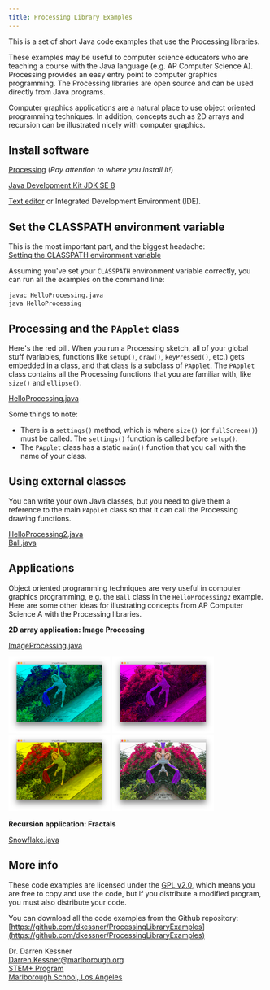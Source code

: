 ```yaml
---
title: Processing Library Examples
---
```


This is a set of short Java code examples that use the Processing libraries.

These examples may be useful to computer science educators who are teaching a
course with the Java language (e.g. AP Computer Science A).  Processing
provides an easy entry point to computer graphics programming.  The Processing
libraries are open source and can be used directly from Java programs.

Computer graphics applications are a natural place to use object oriented
programming techniques.  In addition, concepts such as 2D arrays and recursion
can be illustrated nicely with computer graphics.


## Install software

[Processing](https://processing.org/)  (_Pay attention to where you install it!_)  

[Java Development Kit JDK SE 8](https://www.oracle.com/technetwork/java/javaee/downloads/jdk8-downloads-2133151.html)  

[Text editor](https://atom.io/) or Integrated Development Environment (IDE).  


## Set the CLASSPATH environment variable

This is the most important part, and the biggest headache:  
[Setting the CLASSPATH environment variable](classpath)

Assuming you've set your `CLASSPATH` environment variable correctly, you can
run all the examples on the command line:
```
javac HelloProcessing.java
java HelloProcessing
```

## Processing and the `PApplet` class

Here's the red pill.  When you run a Processing sketch, all of your global
stuff (variables, functions like `setup()`, `draw()`, `keyPressed()`, etc.)
gets embedded in a class, and that class is a subclass of `PApplet`.  The
`PApplet` class contains all the Processing functions that you are familiar
with, like `size()` and `ellipse()`.

[HelloProcessing.java](HelloProcessing.java)

<script src="processing.min.js"></script>
<canvas data-processing-sources="HelloProcessing/HelloProcessing.pde"></canvas>

Some things to note:

* There is a `settings()` method, which is where `size()` (or `fullScreen()`)
  must be called.  The `settings()` function is called before `setup()`.
* The `PApplet` class has a static `main()` function that you call with the
  name of your class.

## Using external classes

You can write your own Java classes, but you need to give them a reference to
the main `PApplet` class so that it can call the Processing drawing functions.

[HelloProcessing2.java](HelloProcessing2.java)  
[Ball.java](Ball.java)

<canvas data-processing-sources="HelloProcessing2/HelloProcessing2.pde HelloProcessing2/Ball.java"></canvas>

## Applications

Object oriented programming techniques are very useful in computer graphics
programming, e.g. the `Ball` class in the `HelloProcessing2` example.  Here are
some other ideas for illustrating concepts from AP Computer Science A with the
Processing libraries.

__2D array application: Image Processing__

[ImageProcessing.java](ImageProcessing.java)

<img src="ImageProcessing_screenshots/redoff.png" width="200"> 
<img src="ImageProcessing_screenshots/greenoff.png" width="200"> 
<img src="ImageProcessing_screenshots/blueoff.png" width="200"> 
<img src="ImageProcessing_screenshots/mirror.png" width="200"> 

__Recursion application: Fractals__

[Snowflake.java](Snowflake.java)

<canvas data-processing-sources="Snowflake/Snowflake.pde"></canvas>


## More info

These code examples are licensed under the [GPL v2.0](license), which means you are free
to copy and use the code, but if you distribute a modified program, you must
also distribute your code.   

You can download all the code examples from the Github repository:  
[https://github.com/dkessner/ProcessingLibraryExamples](https://github.com/dkessner/ProcessingLibraryExamples)

Dr. Darren Kessner  
[Darren.Kessner@marlborough.org](mailto:Darren.Kessner@marlborough.org)  
[STEM+ Program](http://stem.marlborough.org)  
[Marlborough School, Los Angeles](http://marlborough.org)  


